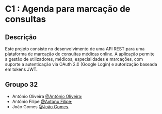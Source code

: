 # C1 : Agenda para marcação de consultas

## Descrição
Este projeto consiste no desenvolvimento de uma API REST para uma plataforma de marcação de consultas médicas online. 
A aplicação permite a gestão de utilizadores, médicos, especialidades e marcações, com suporte a autenticação via OAuth 2.0 (Google Login) e autorização baseada em tokens JWT.


## Groupo 32

* António Oliveira [@António Oliveira](https://github.com/@A044409);
* António Filipe [@Antóno Filipe](https://github.com/AmFilipe);
* João Gomes [@João Gomes](https://github.com/joaoismai).
